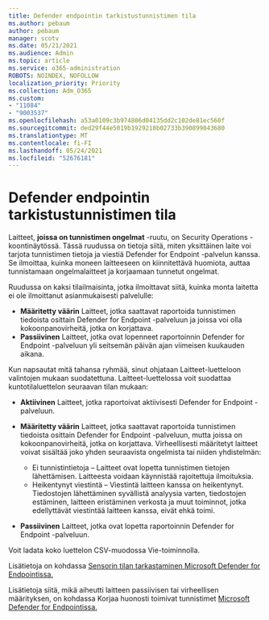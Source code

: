 ```yaml
---
title: Defender endpointin tarkistustunnistimen tila
ms.author: pebaum
author: pebaum
manager: scotv
ms.date: 05/21/2021
ms.audience: Admin
ms.topic: article
ms.service: o365-administration
ROBOTS: NOINDEX, NOFOLLOW
localization_priority: Priority
ms.collection: Adm_O365
ms.custom:
- "11084"
- "9003537"
ms.openlocfilehash: a53a0109c3b974806d04135dd2c102de81ec560f
ms.sourcegitcommit: ded29f44e5019b1929218b02733b390899843680
ms.translationtype: MT
ms.contentlocale: fi-FI
ms.lasthandoff: 05/24/2021
ms.locfileid: "52676181"
---
```

# <a name="defender-endpoint-check-sensor-status"></a>Defender endpointin tarkistustunnistimen tila

Laitteet, **joissa on tunnistimen ongelmat** -ruutu, on Security Operations -koontinäytössä. Tässä ruudussa on tietoja siitä, miten yksittäinen laite voi tarjota tunnistimen tietoja ja viestiä Defender for Endpoint -palvelun kanssa. Se ilmoittaa, kuinka moneen laitteeseen on kiinnitettävä huomiota, auttaa tunnistamaan ongelmalaitteet ja korjaamaan tunnetut ongelmat.

Ruudussa on kaksi tilailmaisinta, jotka ilmoittavat siitä, kuinka monta laitetta ei ole ilmoittanut asianmukaisesti palvelulle:

- **Määritetty väärin** Laitteet, jotka saattavat raportoida tunnistimen tiedoista osittain Defender for Endpoint -palveluun ja joissa voi olla kokoonpanovirheitä, jotka on korjattava.
- **Passiivinen** Laitteet, jotka ovat lopenneet raportoinnin Defender for Endpoint -palveluun yli seitsemän päivän ajan viimeisen kuukauden aikana.

Kun napsautat mitä tahansa ryhmää, sinut ohjataan Laitteet-luetteloon valintojen mukaan suodatettuna. Laitteet-luettelossa voit suodattaa kuntotilaluettelon seuraavan tilan mukaan:

- **Aktiivinen** Laitteet, jotka raportoivat aktiivisesti Defender for Endpoint -palveluun.
- **Määritetty väärin** Laitteet, jotka saattavat raportoida tunnistimen tiedoista osittain Defender for Endpoint -palveluun, mutta joissa on kokoonpanovirheitä, jotka on korjattava. Virheellisesti määritetyt laitteet voivat sisältää joko yhden seuraavista ongelmista tai niiden yhdistelmän:

    - Ei tunnistintietoja – Laitteet ovat lopetta tunnistimen tietojen lähettämisen. Laitteesta voidaan käynnistää rajoitettuja ilmoituksia.
    - Heikentynyt viestintä – Viestintä laitteen kanssa on heikentynyt. Tiedostojen lähettäminen syvällistä analyysia varten, tiedostojen estäminen, laitteen eristäminen verkosta ja muut toiminnot, jotka edellyttävät viestintää laitteen kanssa, eivät ehkä toimi.
- **Passiivinen** Laitteet, jotka ovat lopetta raportoinnin Defender for Endpoint -palveluun.

Voit ladata koko luettelon CSV-muodossa Vie-toiminnolla.

Lisätietoja on kohdassa [Sensorin tilan tarkastaminen Microsoft Defender for Endpointissa.](/microsoft-365/security/defender-endpoint/check-sensor-status)

Lisätietoja siitä, mikä aiheutti laitteen passiivisen tai virheellisen määrityksen, on kohdassa Korjaa huonosti toimivat tunnistimet [Microsoft Defender for Endpointissa.](/microsoft-365/security/defender-endpoint/fix-unhealthy-sensors)
